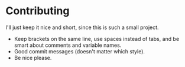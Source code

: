 # Contributing

I'll just keep it nice and short, since this is such a small project.

- Keep brackets on the same line, use spaces instead of tabs, and be smart about comments and variable names.
- Good commit messages (doesn't matter which style).
- Be nice please.
